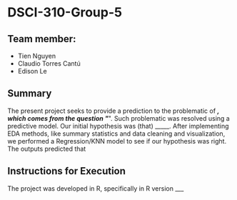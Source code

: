 # DSCI-310-Group-5

## Team member:
- Tien Nguyen
- Claudio Torres Cantú
- Edison Le

## Summary
The present project seeks to provide a prediction to the problematic of ___, which comes from the question "___". 
Such problematic was resolved using a predictive model. Our initial hypothesis was (that) _____.
After implementing EDA methods, like summary statistics and data cleaning and visualization, 
we performed a Regression/KNN model to see if our hypothesis was right. The outputs predicted that 

## Instructions for Execution
The project was developed in R, specifically in R version ___

